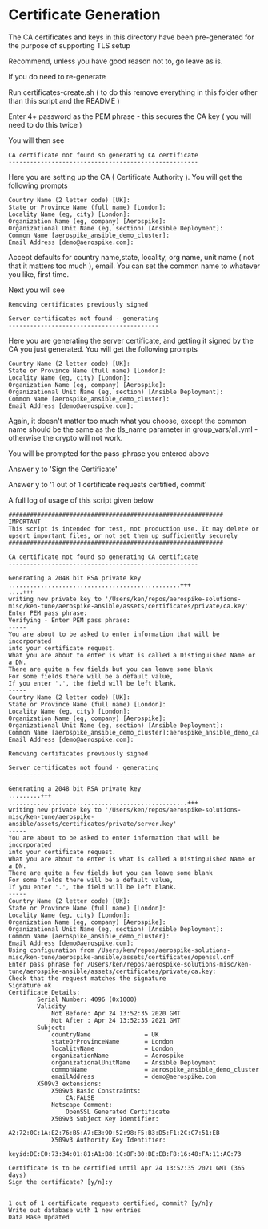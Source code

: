 # Certificate Generation

The CA certificates and keys in this directory have been pre-generated for the purpose of supporting TLS setup

Recommend, unless you have good reason not to, go leave as is.

If you do need to re-generate

Run certificates-create.sh ( to do this remove everything in this folder other than this script and the README )

Enter 4+ password as the PEM phrase - this secures the CA key ( you will need to do this twice )

You will then see

```
CA certificate not found so generating CA certificate
-----------------------------------------------------
```
Here you are setting up the CA ( Certificate Authority ). You will get the following prompts

```
Country Name (2 letter code) [UK]:
State or Province Name (full name) [London]:
Locality Name (eg, city) [London]:
Organization Name (eg, company) [Aerospike]:
Organizational Unit Name (eg, section) [Ansible Deployment]:
Common Name [aerospike_ansible_demo_cluster]:
Email Address [demo@aerospike.com]:
```

Accept defaults for country name,state, locality, org name, unit name ( not that it matters too much ), email. You can set the common name to whatever you like, first time.

Next you will see
```
Removing certificates previously signed

Server certificates not found - generating
------------------------------------------
```
Here you are generating the server certificate, and getting it signed by the CA you just generated. You will get the following prompts
```
Country Name (2 letter code) [UK]:
State or Province Name (full name) [London]:
Locality Name (eg, city) [London]:
Organization Name (eg, company) [Aerospike]:
Organizational Unit Name (eg, section) [Ansible Deployment]:
Common Name [aerospike_ansible_demo_cluster]:
Email Address [demo@aerospike.com]:
```
Again, it doesn't matter too much what you choose, except the common name should be the same as the tls_name parameter in group_vars/all.yml - otherwise the crypto will not work.

You will be prompted for the pass-phrase you entered above

Answer y to 'Sign the Certificate'

Answer y to '1 out of 1 certificate requests certified, commit'

A full log of usage of this script given below
```
############################################################
IMPORTANT
This script is intended for test, not production use. It may delete or upsert important files, or not set them up sufficiently securely
############################################################

CA certificate not found so generating CA certificate
-----------------------------------------------------

Generating a 2048 bit RSA private key
................................................+++
....+++
writing new private key to '/Users/ken/repos/aerospike-solutions-misc/ken-tune/aerospike-ansible/assets/certificates/private/ca.key'
Enter PEM pass phrase:
Verifying - Enter PEM pass phrase:
-----
You are about to be asked to enter information that will be incorporated
into your certificate request.
What you are about to enter is what is called a Distinguished Name or a DN.
There are quite a few fields but you can leave some blank
For some fields there will be a default value,
If you enter '.', the field will be left blank.
-----
Country Name (2 letter code) [UK]:
State or Province Name (full name) [London]:
Locality Name (eg, city) [London]:
Organization Name (eg, company) [Aerospike]:
Organizational Unit Name (eg, section) [Ansible Deployment]:
Common Name [aerospike_ansible_demo_cluster]:aerospike_ansible_demo_ca
Email Address [demo@aerospike.com]:

Removing certificates previously signed

Server certificates not found - generating
------------------------------------------

Generating a 2048 bit RSA private key
.........+++
..................................................+++
writing new private key to '/Users/ken/repos/aerospike-solutions-misc/ken-tune/aerospike-ansible/assets/certificates/private/server.key'
-----
You are about to be asked to enter information that will be incorporated
into your certificate request.
What you are about to enter is what is called a Distinguished Name or a DN.
There are quite a few fields but you can leave some blank
For some fields there will be a default value,
If you enter '.', the field will be left blank.
-----
Country Name (2 letter code) [UK]:
State or Province Name (full name) [London]:
Locality Name (eg, city) [London]:
Organization Name (eg, company) [Aerospike]:
Organizational Unit Name (eg, section) [Ansible Deployment]:
Common Name [aerospike_ansible_demo_cluster]:
Email Address [demo@aerospike.com]:
Using configuration from /Users/ken/repos/aerospike-solutions-misc/ken-tune/aerospike-ansible/assets/certificates/openssl.cnf
Enter pass phrase for /Users/ken/repos/aerospike-solutions-misc/ken-tune/aerospike-ansible/assets/certificates/private/ca.key:
Check that the request matches the signature
Signature ok
Certificate Details:
        Serial Number: 4096 (0x1000)
        Validity
            Not Before: Apr 24 13:52:35 2020 GMT
            Not After : Apr 24 13:52:35 2021 GMT
        Subject:
            countryName               = UK
            stateOrProvinceName       = London
            localityName              = London
            organizationName          = Aerospike
            organizationalUnitName    = Ansible Deployment
            commonName                = aerospike_ansible_demo_cluster
            emailAddress              = demo@aerospike.com
        X509v3 extensions:
            X509v3 Basic Constraints: 
                CA:FALSE
            Netscape Comment: 
                OpenSSL Generated Certificate
            X509v3 Subject Key Identifier: 
                A2:72:0C:1A:E2:76:B5:A7:E3:9D:52:98:F5:B3:D5:F1:2C:C7:51:EB
            X509v3 Authority Key Identifier: 
                keyid:DE:E0:73:34:01:81:A1:B8:1C:8F:80:BE:EB:F8:16:48:FA:11:AC:73

Certificate is to be certified until Apr 24 13:52:35 2021 GMT (365 days)
Sign the certificate? [y/n]:y


1 out of 1 certificate requests certified, commit? [y/n]y
Write out database with 1 new entries
Data Base Updated
```
